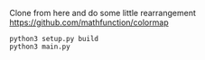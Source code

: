 Clone from here and do some little rearrangement
https://github.com/mathfunction/colormap

```
python3 setup.py build
python3 main.py
```
